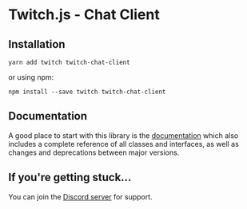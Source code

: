 # Twitch.js - Chat Client

## Installation

	yarn add twitch twitch-chat-client

or using npm:

	npm install --save twitch twitch-chat-client

## Documentation

A good place to start with this library is the [documentation](https://d-fischer.github.io/twitch-chat-client)
which also includes a complete reference of all classes and interfaces, as well as changes and deprecations between major versions.

## If you're getting stuck...

You can join the [Discord server](https://discord.gg/b9ZqMfz) for support.
